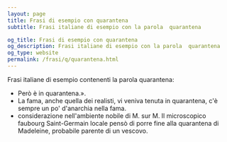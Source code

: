 ```yaml
---
layout: page
title: Frasi di esempio con quarantena 
subtitle: Frasi italiane di esempio con la parola  quarantena

og_title: Frasi di esempio con quarantena 
og_description: Frasi italiane di esempio con la parola  quarantena
og_type: website
permalink: /frasi/q/quarantena.html
---
```


Frasi italiane di esempio contenenti la parola quarantena:


- Però è in quarantena.».
- La fama, anche quella dei realisti, vi veniva tenuta in quarantena, c'è sempre un po' d'anarchia nella fama.
- considerazione nell'ambiente nobile di M. sur M. Il microscopico faubourg Saint-Germain locale pensò di porre fine alla quarantena di Madeleine, probabile parente di un vescovo.
